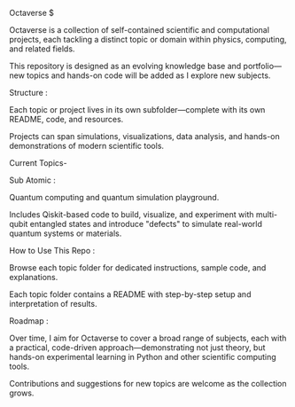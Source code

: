 Octaverse $

Octaverse is a collection of self-contained scientific and computational projects, each tackling a distinct topic or domain within physics, computing, and related fields.

This repository is designed as an evolving knowledge base and portfolio—new topics and hands-on code will be added as I explore new subjects.

Structure :

Each topic or project lives in its own subfolder—complete with its own README, code, and resources.

Projects can span simulations, visualizations, data analysis, and hands-on demonstrations of modern scientific tools.

Current Topics-

Sub Atomic :

Quantum computing and quantum simulation playground.

Includes Qiskit-based code to build, visualize, and experiment with multi-qubit entangled states and introduce "defects" to simulate real-world quantum systems or materials.

How to Use This Repo :

Browse each topic folder for dedicated instructions, sample code, and explanations.

Each topic folder contains a README with step-by-step setup and interpretation of results.

Roadmap :

Over time, I aim for Octaverse to cover a broad range of subjects, each with a practical, code-driven approach—demonstrating not just theory, but hands-on experimental learning in Python and other scientific computing tools.

Contributions and suggestions for new topics are welcome as the collection grows.
